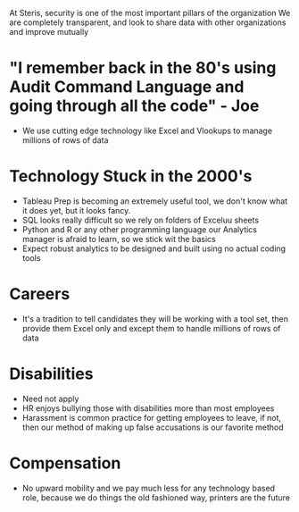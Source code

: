 At Steris, security is one of the most important pillars of the organization
We are completely transparent, and look to share data with other organizations and improve mutually

# "I remember back in the 80's using Audit Command Language and going through all the code" - Joe
- We use cutting edge technology like Excel and Vlookups to manage millions of rows of data

# Technology Stuck in the 2000's
- Tableau Prep is becoming an extremely useful tool, we don't know what it does yet, but it looks fancy.
- SQL looks really difficult so we rely on folders of Exceluu sheets
- Python and R or any other programming language our Analytics manager is afraid to learn, so we stick wit the basics
- Expect robust analytics to be designed and built using no actual coding tools

# Careers
- It's a tradition to tell candidates they will be working with a tool set, then provide them Excel only and except them to handle millions of rows of data

# Disabilities
- Need not apply
- HR enjoys bullying those with disabilities more than most employees
- Harassment is common practice for getting employees to leave, if not, then our method of making up false accusations is our favorite method

# Compensation
- No upward mobility and we pay much less for any technology based role, because we do things the old fashioned way, printers are the future
